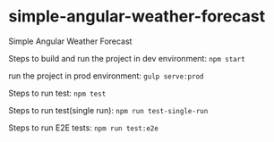 # simple-angular-weather-forecast
Simple Angular Weather Forecast

Steps to build and run the project in dev environment:
    ``` npm start ```

run the project in prod environment:
    ``` gulp serve:prod ```

Steps to run test:
    ``` npm test ```

Steps to run test(single run):
    ``` npm run test-single-run ```

Steps to run E2E tests:
    ``` npm run test:e2e ```


